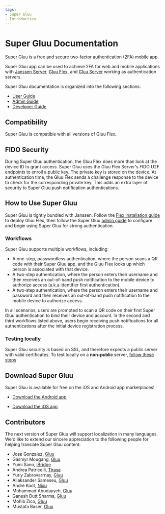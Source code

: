 ```yaml
---
tags:
- Super Gluu
- Introduction
---
```


# Super Gluu Documentation

Super Gluu is a free and secure two-factor authentication (2FA) mobile app. 

Super Gluu app can be used to achieve 2FA for web and mobile applications 
with [Janssen Server](https://docs.jans.io/), [Gluu Flex](https://docs.gluu.org/), and 
[Gluu Server](https://gluu.org/docs/) working as authentication servers.

Super Gluu documentation is organized into the following sections:

- [User Guide](./user-guide/index.md)
- [Admin Guide](./admin-guide/index.md)
- [Developer Guide](./developer-guide/index.md)

## Compatibility 

Super Gluu is compatible with all versions of Gluu Flex.

## FIDO Security
During Super Gluu authentication, the Gluu Flex does more than look at the device ID to grant access. Super Gluu uses 
the Gluu Flex Server's FIDO U2F endpoints to enroll a public key. The private key is stored on the device. At 
authentication time, the Gluu Flex sends a challenge response to the device to check for the corresponding private key. 
This adds an extra layer of security to Super Gluu push notification authentications. 

## How to Use Super Gluu 
Super Gluu is tightly bundled with Janssen. 
Follow the [Flex installation guide](./../install/helm-install/README.md) to 
deploy Gluu Flex, then follow the Super Gluu [admin guide](./admin-guide/index.md) to configure and begin using 
Super Gluu for strong authentication.

### Workflows
Super Gluu supports multiple workflows, including: 
- A one-step, passwordless authentication, where the person scans a QR code with their Super Gluu app, and the Gluu Flex
looks up which person is associated with that device.
- A two-step authentication, where the person enters their username and then receives an out-of-band push notification 
to the mobile device to authorize access (a.k.a identifier first authentication).
- A two-step authentication, where the person enters their username and password and then receives an out-of-band push 
notification to the mobile device to authorize access.   

In all scenarios, users are prompted to scan a QR code on their first Super Gluu authentication to bind their device 
and account. In the second and third workflows listed above, users begin receiving push notifications for all 
authentications after the initial device registration process. 

### Testing locally 

Super Gluu security is based on SSL, and therefore expects a public server with valid certificates. 
To test locally on a **non-public** server, [follow these steps](./developer-guide/index.md#testing-locally-)

## Download Super Gluu		
Super Gluu is available for free on the iOS and Android app marketplaces! 

 - [Download the Android app](https://play.google.com/store/apps/details?id=gluu.org.super.gluu)

 - [Download the iOS app](https://itunes.apple.com/us/app/super-gluu/id1093479646?ls=1&mt=8)

## Contributors 

The next version of Super Gluu will support localization in many languages. We'd like to extend our sincere 
appreciation to the following people for helping translate Super Gluu content:

- Jose Gonzalez, [Gluu](https://gluu.org)
- Gasmyr Mougang, [Gluu](https://gluu.org)
- Yumi Sano, [iBridge](https://ibrdg.co.jp/)
- Andrea Patricelli, [Tirasa](https://www.tirasa.net/)
- Yuriy Zabrovarrnay, [Gluu](https://gluu.org)
- Aliaksander Sameseu, [Gluu](https://gluu.org)
- Andre Koot, [Nixu](https://nixu.com)
- Mohammad Abudayyeh, [Gluu](https://gluu.org)
- Ganesh Dutt Sharma, [Gluu](https://gluu.org)
- Mohib Zico, [Gluu](https://gluu.org)
- Mustafa Baser, [Gluu](https://gluu.org)


